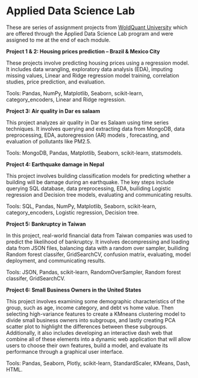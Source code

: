 # **Applied Data Science Lab**


These are series of assignment projects from [WoldQuant University](https://www.wqu.edu/) which are offered through the Applied Data Science Lab program and were assigned to me at the end of each module.

**Project 1 & 2: Housing prices prediction – Brazil & Mexico City**

These projects involve predicting housing prices using a regression model. It includes data wrangling, exploratory data analysis (EDA), imputing missing values, Linear and Ridge regression model training, correlation studies, price prediction, and evaluation.

Tools: Pandas, NumPy, Matplotlib, Seaborn, scikit-learn, category_encoders, Linear and Ridge regression.

**Project 3: Air quality in Dar es salaam**

This project analyzes air quality in Dar es Salaam using time series techniques. It involves querying and extracting data from MongoDB, data preprocessing, EDA,  autoregression (AR) models , forecasting, and evaluation of pollutants like PM2.5.

Tools: MongoDB, Pandas, Matplotlib, Seaborn, scikit-learn, statsmodels.

**Project 4: Earthquake damage in Nepal**

This project involves building classification models for predicting whether a building will be damage during an earthquake. The key steps include querying SQL database, data preprocessing, EDA, builiding Logistic regression and Decision tree models, evaluating and communicating results.

Tools: SQL, Pandas, NumPy, Matplotlib, Seaborn, scikit-learn, category_encoders, Logistic regression, Decision tree.

**Project 5: Bankruptcy in Taiwan**

In this project, real-world financial data from Taiwan companies was used to predict the likelihood of bankruptcy. It involves decompressing and loading data from JSON files, balancing data with a random over sampler,  builiding Random forest classifer, GridSearchCV, confusion matrix, evaluating, model deployment, and communicating results.

Tools: JSON, Pandas, scikit-learn, RandomOverSampler, Random forest classifer, GridSearchCV.

**Project 6: Small Business Owners in the United States**

This project involves examining some demographic characteristics of the group, such as age, income category, and debt vs home value. Then selecting high-variance features to create a KMneans clustering model to divide small business owners into subgroups, and lastly creating PCA scatter plot to highlight the differences between these subgroups. Additionally, it also includes developing an interactive dash web that combine all of these elements into a dynamic web application that will allow users to choose their own features, build a model, and evaluate its performance through a graphical user interface.

Tools: Pandas, Seaborn, Plotly, scikit-learn, StandardScaler, KMeans, Dash, HTML.

